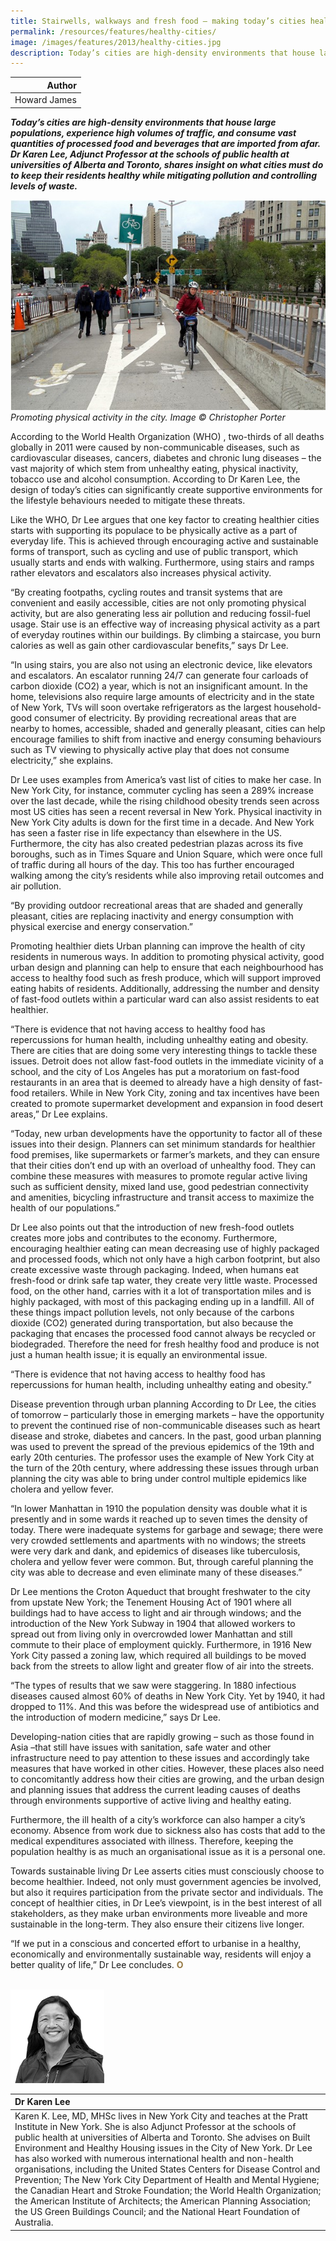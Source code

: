 ```yaml
---
title: Stairwells, walkways and fresh food – making today’s cities healthier cities
permalink: /resources/features/healthy-cities/
image: /images/features/2013/healthy-cities.jpg
description: Today’s cities are high-density environments that house large populations, experience high volumes of traffic, and consume vast quantities of processed food and beverages that are imported from afar. Dr Karen Lee, Adjunct Professor at the schools of public health at universities of Alberta and Toronto, shares insight on what cities must do to keep their residents healthy while mitigating pollution and controlling levels of waste.
---
```


| Author |
|---:|
| Howard James |

***Today’s cities are high-density environments that house large populations, experience high volumes of traffic, and consume vast quantities of processed food and beverages that are imported from afar. Dr Karen Lee, Adjunct Professor at the schools of public health at universities of Alberta and Toronto, shares insight on what cities must do to keep their residents healthy while mitigating pollution and controlling levels of waste.***

![Cycling](/images/features/2013/healthy-cities.jpg/)*Promoting physical activity in the city. Image © Christopher Porter*

According to the World Health Organization (WHO) , two-thirds of all deaths globally in 2011 were caused by non-communicable diseases, such as cardiovascular diseases, cancers, diabetes and chronic lung diseases – the vast majority of which stem from unhealthy eating, physical inactivity, tobacco use and alcohol consumption. According to Dr Karen Lee, the design of today’s cities can significantly create supportive environments for the lifestyle behaviours needed to mitigate these threats.

Like the WHO, Dr Lee argues that one key factor to creating healthier cities starts with supporting its populace to be physically active as a part of everyday life. This is achieved through encouraging active and sustainable forms of transport, such as cycling and use of public transport, which usually starts and ends with walking. Furthermore, using stairs and ramps rather elevators and escalators also increases physical activity.

“By creating footpaths, cycling routes and transit systems that are convenient and easily accessible, cities are not only promoting physical activity, but are also generating less air pollution and reducing fossil-fuel usage. Stair use is an effective way of increasing physical activity as a part of everyday routines within our buildings. By climbing a staircase, you burn calories as well as gain other cardiovascular benefits,” says Dr Lee.

“In using stairs, you are also not using an electronic device, like elevators and escalators. An escalator running 24/7 can generate four carloads of carbon dioxide (CO2) a year, which is not an insignificant amount. In the home, televisions also require large amounts of electricity and in the state of New York, TVs will soon overtake refrigerators as the largest household-good consumer of electricity. By providing recreational areas that are nearby to homes, accessible, shaded and generally pleasant, cities can help encourage families to shift from inactive and energy consuming behaviours such as TV viewing to physically active play that does not consume electricity,” she explains.

Dr Lee uses examples from America’s vast list of cities to make her case. In New York City, for instance, commuter cycling has seen a 289% increase over the last decade, while the rising childhood obesity trends seen across most US cities has seen a recent reversal in New York. Physical inactivity in New York City adults is down for the first time in a decade. And New York has seen a faster rise in life expectancy than elsewhere in the US. Furthermore, the city has also created pedestrian plazas across its five boroughs, such as in Times Square and Union Square, which were once full of traffic during all hours of the day. This too has further encouraged walking among the city’s residents while also improving retail outcomes and air pollution.

“By providing outdoor recreational areas that are shaded and generally pleasant, cities are replacing inactivity and energy consumption with physical exercise and energy conservation.”

Promoting healthier diets
Urban planning can improve the health of city residents in numerous ways. In addition to promoting physical activity, good urban design and planning can help to ensure that each neighbourhood has access to healthy food such as fresh produce, which will support improved eating habits of residents. Additionally, addressing the number and density of fast-food outlets within a particular ward can also assist residents to eat healthier.

“There is evidence that not having access to healthy food has repercussions for human health, including unhealthy eating and obesity. There are cities that are doing some very interesting things to tackle these issues. Detroit does not allow fast-food outlets in the immediate vicinity of a school, and the city of Los Angeles has put a moratorium on fast-food restaurants in an area that is deemed to already have a high density of fast-food retailers. While in New York City, zoning and tax incentives have been created to promote supermarket development and expansion in food desert areas,” Dr Lee explains.

“Today, new urban developments have the opportunity to factor all of these issues into their design. Planners can set minimum standards for healthier food premises, like supermarkets or farmer’s markets, and they can ensure that their cities don’t end up with an overload of unhealthy food. They can combine these measures with measures to promote regular active living such as sufficient density, mixed land use, good pedestrian connectivity and amenities, bicycling infrastructure and transit access to maximize the health of our populations.”

Dr Lee also points out that the introduction of new fresh-food outlets creates more jobs and contributes to the economy. Furthermore, encouraging healthier eating can mean decreasing use of highly packaged and processed foods, which not only have a high carbon footprint, but also create excessive waste through packaging. Indeed, when humans eat fresh-food or drink safe tap water, they create very little waste. Processed food, on the other hand, carries with it a lot of transportation miles and is highly packaged, with most of this packaging ending up in a landfill. All of these things impact pollution levels, not only because of the carbons dioxide (CO2) generated during transportation, but also because the packaging that encases the processed food cannot always be recycled or biodegraded. Therefore the need for fresh healthy food and produce is not just a human health issue; it is equally an environmental issue.

“There is evidence that not having access to healthy food has repercussions for human health, including unhealthy eating and obesity.”

Disease prevention through urban planning
According to Dr Lee, the cities of tomorrow – particularly those in emerging markets – have the opportunity to prevent the continued rise of non-communicable diseases such as heart disease and stroke, diabetes and cancers. In the past, good urban planning was used to prevent the spread of the previous epidemics of the 19th and early 20th centuries. The professor uses the example of New York City at the turn of the 20th century, where addressing these issues through urban planning the city was able to bring under control multiple epidemics like cholera and yellow fever.

“In lower Manhattan in 1910 the population density was double what it is presently and in some wards it reached up to seven times the density of today. There were inadequate systems for garbage and sewage; there were very crowded settlements and apartments with no windows; the streets were very dark and dank, and epidemics of diseases like tuberculosis, cholera and yellow fever were common. But, through careful planning the city was able to decrease and even eliminate many of these diseases.”

Dr Lee mentions the Croton Aqueduct that brought freshwater to the city from upstate New York; the Tenement Housing Act of 1901 where all buildings had to have access to light and air through windows; and the introduction of the New York Subway in 1904 that allowed workers to spread out from living only in overcrowded lower Manhattan and still commute to their place of employment quickly. Furthermore, in 1916 New York City passed a zoning law, which required all buildings to be moved back from the streets to allow light and greater flow of air into the streets.

“The types of results that we saw were staggering. In 1880 infectious diseases caused almost 60% of deaths in New York City. Yet by 1940, it had dropped to 11%. And this was before the widespread use of antibiotics and the introduction of modern medicine,” says Dr Lee.

Developing-nation cities that are rapidly growing – such as those found in Asia –that still have issues with sanitation, safe water and other infrastructure need to pay attention to these issues and accordingly take measures that have worked in other cities. However, these places also need to concomitantly address how their cities are growing, and the urban design and planning issues that address the current leading causes of deaths through environments supportive of active living and healthy eating.

Furthermore, the ill health of a city’s workforce can also hamper a city’s economy. Absence from work due to sickness also has costs that add to the medical expenditures associated with illness. Therefore, keeping the population healthy is as much an organisational issue as it is a personal one.

Towards sustainable living
Dr Lee asserts cities must consciously choose to become healthier. Indeed, not only must government agencies be involved, but also it requires participation from the private sector and individuals. The concept of healthier cities, in Dr Lee’s viewpoint, is in the best interest of all stakeholders, as they make urban environments more liveable and more sustainable in the long-term. They also ensure their citizens live longer.

“If we put in a conscious and concerted effort to urbanise in a healthy, economically and environmentally sustainable way, residents will enjoy a better quality of life,” Dr Lee concludes. **<font color="#967942">O</font>**

<br>

<div style="width:150px"><img src="/images/features/2013/karen-lee.png" alt="Dr Karen Lee" /></div>

| **Dr Karen Lee** |
|:---|
| Karen K. Lee, MD, MHSc lives in New York City and teaches at the Pratt Institute in New York. She is also Adjunct Professor at the schools of public health at universities of Alberta and Toronto. She advises on Built Environment and Healthy Housing issues in the City of New York. Dr Lee has also worked with numerous international health and non-health organisations, including the United States Centers for Disease Control and Prevention; The New York City Department of Health and Mental Hygiene; the Canadian Heart and Stroke Foundation; the World Health Organization; the American Institute of Architects; the American Planning Association; the US Green Buildings Council; and the National Heart Foundation of Australia. |
